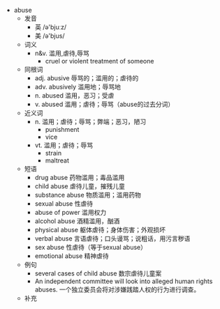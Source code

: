 - abuse
  - 发音
    - 英 /ə'bjuːz/
    - 美 /ə'bjus/
  - 词义
    - n&v. 滥用,虐待,辱骂
      - cruel or violent treatment of someone
  - 同根词
    - adj. abusive 辱骂的；滥用的；虐待的
    - adv. abusively 滥用地；辱骂地
    - n. abused 滥用，恶习；受虐
    - v. abused 滥用；虐待；辱骂（abuse的过去分词）
  - 近义词
    - n. 滥用；虐待；辱骂；弊端；恶习，陋习
      - punishment
      - vice
    - vt. 滥用；虐待；辱骂
      - strain
      - maltreat
  - 短语
    - drug abuse 药物滥用；毒品滥用
    - child abuse 虐待儿童，摧残儿童
    - substance abuse 物质滥用；滥用药物
    - sexual abuse 性虐待
    - abuse of power 滥用权力
    - alcohol abuse 酒精滥用，酗酒
    - physical abuse 躯体虐待；身体伤害；外观损坏
    - verbal abuse 言语虐待；口头谩骂；说粗话，用污言秽语
    - sex abuse 性虐待（等于sexual abuse）
    - emotional abuse 精神虐待
  - 例句
    - several cases of child abuse 数宗虐待儿童案
    - An independent committee will look into alleged human rights abuses. 一个独立委员会将对涉嫌践踏人权的行为进行调查。
  - 补充